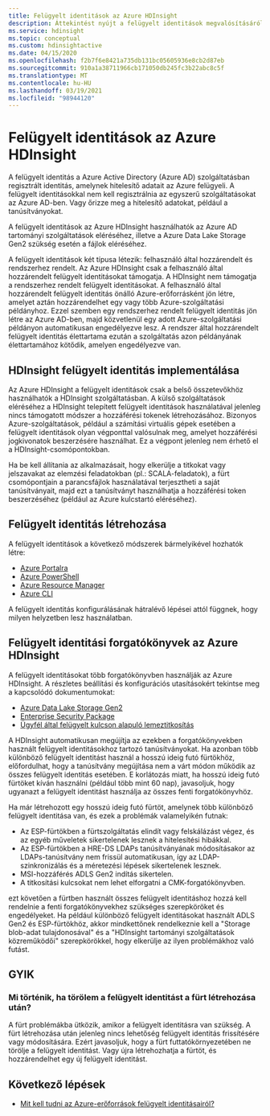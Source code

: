 ```yaml
---
title: Felügyelt identitások az Azure HDInsight
description: Áttekintést nyújt a felügyelt identitások megvalósításáról az Azure HDInsight-ben.
ms.service: hdinsight
ms.topic: conceptual
ms.custom: hdinsightactive
ms.date: 04/15/2020
ms.openlocfilehash: f2b7f6e8421a735db131bc05605936e8cb2d87eb
ms.sourcegitcommit: 910a1a38711966cb171050db245fc3b22abc8c5f
ms.translationtype: MT
ms.contentlocale: hu-HU
ms.lasthandoff: 03/19/2021
ms.locfileid: "98944120"
---
```

# <a name="managed-identities-in-azure-hdinsight"></a>Felügyelt identitások az Azure HDInsight

A felügyelt identitás a Azure Active Directory (Azure AD) szolgáltatásban regisztrált identitás, amelynek hitelesítő adatait az Azure felügyeli. A felügyelt identitásokkal nem kell regisztrálnia az egyszerű szolgáltatásokat az Azure AD-ben. Vagy őrizze meg a hitelesítő adatokat, például a tanúsítványokat.

A felügyelt identitások az Azure HDInsight használhatók az Azure AD tartományi szolgáltatások eléréséhez, illetve a Azure Data Lake Storage Gen2 szükség esetén a fájlok eléréséhez.

A felügyelt identitások két típusa létezik: felhasználó által hozzárendelt és rendszerhez rendelt. Az Azure HDInsight csak a felhasználó által hozzárendelt felügyelt identitásokat támogatja. A HDInsight nem támogatja a rendszerhez rendelt felügyelt identitásokat. A felhasználó által hozzárendelt felügyelt identitás önálló Azure-erőforrásként jön létre, amelyet aztán hozzárendelhet egy vagy több Azure-szolgáltatási példányhoz. Ezzel szemben egy rendszerhez rendelt felügyelt identitás jön létre az Azure AD-ben, majd közvetlenül egy adott Azure-szolgáltatási példányon automatikusan engedélyezve lesz. A rendszer által hozzárendelt felügyelt identitás élettartama ezután a szolgáltatás azon példányának élettartamához kötődik, amelyen engedélyezve van.

## <a name="hdinsight-managed-identity-implementation"></a>HDInsight felügyelt identitás implementálása

Az Azure HDInsight a felügyelt identitások csak a belső összetevőkhöz használhatók a HDInsight szolgáltatásban. A külső szolgáltatások eléréséhez a HDInsight telepített felügyelt identitások használatával jelenleg nincs támogatott módszer a hozzáférési tokenek létrehozásához. Bizonyos Azure-szolgáltatások, például a számítási virtuális gépek esetében a felügyelt identitások olyan végponttal valósulnak meg, amelyet hozzáférési jogkivonatok beszerzésére használhat. Ez a végpont jelenleg nem érhető el a HDInsight-csomópontokban.

Ha be kell állítania az alkalmazásait, hogy elkerülje a titkokat vagy jelszavakat az elemzési feladatokban (pl.: SCALA-feladatok), a fürt csomópontjain a parancsfájlok használatával terjesztheti a saját tanúsítványait, majd ezt a tanúsítványt használhatja a hozzáférési token beszerzéséhez (például az Azure kulcstartó eléréséhez).

## <a name="create-a-managed-identity"></a>Felügyelt identitás létrehozása

A felügyelt identitások a következő módszerek bármelyikével hozhatók létre:

* [Azure Portalra](../active-directory/managed-identities-azure-resources/how-to-manage-ua-identity-portal.md)
* [Azure PowerShell](../active-directory/managed-identities-azure-resources/how-to-manage-ua-identity-powershell.md)
* [Azure Resource Manager](../active-directory/managed-identities-azure-resources/how-to-manage-ua-identity-arm.md)
* [Azure CLI](../active-directory/managed-identities-azure-resources/how-to-manage-ua-identity-cli.md)

A felügyelt identitás konfigurálásának hátralévő lépései attól függnek, hogy milyen helyzetben lesz használatban.

## <a name="managed-identity-scenarios-in-azure-hdinsight"></a>Felügyelt identitási forgatókönyvek az Azure HDInsight

A felügyelt identitásokat több forgatókönyvben használják az Azure HDInsight. A részletes beállítási és konfigurációs utasításokért tekintse meg a kapcsolódó dokumentumokat:

* [Azure Data Lake Storage Gen2](hdinsight-hadoop-use-data-lake-storage-gen2-portal.md#create-a-user-assigned-managed-identity)
* [Enterprise Security Package](domain-joined/apache-domain-joined-configure-using-azure-adds.md#create-and-authorize-a-managed-identity)
* [Ügyfél által felügyelt kulcson alapuló lemeztitkosítás](disk-encryption.md)

A HDInsight automatikusan megújítja az ezekben a forgatókönyvekben használt felügyelt identitásokhoz tartozó tanúsítványokat. Ha azonban több különböző felügyelt identitást használ a hosszú ideig futó fürtökhöz, előfordulhat, hogy a tanúsítvány megújítása nem a várt módon működik az összes felügyelt identitás esetében. E korlátozás miatt, ha hosszú ideig futó fürtöket kíván használni (például több mint 60 nap), javasoljuk, hogy ugyanazt a felügyelt identitást használja az összes fenti forgatókönyvhöz. 

Ha már létrehozott egy hosszú ideig futó fürtöt, amelynek több különböző felügyelt identitása van, és ezek a problémák valamelyikén futnak:
 * Az ESP-fürtökben a fürtszolgáltatás elindít vagy felskálázást végez, és az egyéb műveletek sikertelenek lesznek a hitelesítési hibákkal.
 * Az ESP-fürtökben a HRE-DS LDAPs tanúsítványának módosításakor az LDAPs-tanúsítvány nem frissül automatikusan, így az LDAP-szinkronizálás és a méretezési lépések sikertelenek lesznek.
 * MSI-hozzáférés ADLS Gen2 indítás sikertelen.
 * A titkosítási kulcsokat nem lehet elforgatni a CMK-forgatókönyvben.

ezt követően a fürtben használt összes felügyelt identitáshoz hozzá kell rendelnie a fenti forgatókönyvekhez szükséges szerepköröket és engedélyeket. Ha például különböző felügyelt identitásokat használt ADLS Gen2 és ESP-fürtökhöz, akkor mindkettőnek rendelkeznie kell a "Storage blob-adat tulajdonosával" és a "HDInsight tartományi szolgáltatások közreműködői" szerepkörökkel, hogy elkerülje az ilyen problémákhoz való futást.

## <a name="faq"></a>GYIK

### <a name="what-happens-if-i-delete-the-managed-identity-after-the-cluster-creation"></a>Mi történik, ha törölem a felügyelt identitást a fürt létrehozása után?

A fürt problémákba ütközik, amikor a felügyelt identitásra van szükség. A fürt létrehozása után jelenleg nincs lehetőség felügyelt identitás frissítésére vagy módosítására. Ezért javasoljuk, hogy a fürt futtatókörnyezetében ne törölje a felügyelt identitást. Vagy újra létrehozhatja a fürtöt, és hozzárendelhet egy új felügyelt identitást.

## <a name="next-steps"></a>Következő lépések

* [Mit kell tudni az Azure-erőforrások felügyelt identitásairól?](../active-directory/managed-identities-azure-resources/overview.md)

